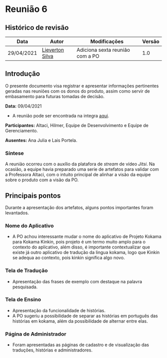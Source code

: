 # Reunião 6

## Histórico de revisão

| Data       | Autor                                           | Modificações                     | Versão |
| ---------- | ----------------------------------------------- | -------------------------------- | ------ |
| 29/04/2021 | [Lieverton Silva](https://github.com/lievertom) | Adiciona sexta reunião com a PO  | 1.0    |

## Introdução

O presente documento visa registrar e apresentar informações pertinentes geradas nas reuniões com os donos do produto, assim como servir de embasamento para futuras tomadas de decisão.

**Data:** 09/04/2021

- A reunião pode ser encontrada na integra [aqui][reuniao].

**Participantes:** Altaci, Hilmer, Equipe de Desenvolvimento e Equipe de Gerenciamento.

**Ausentes:** Ana Julia e Lais Portela.

### Síntese

A reunião ocorreu com o auxílio da platafora de _stream_ de vídeo _Jitsi_. Na ocasião, a equipe havia preparado uma serie de artefatos para validar com a Professora Altaci, com o intuito principal de alinhar a visão da equipe sobre o produto com a visão da PO.

## Principais pontos

Durante a apresentação dos artefatos, alguns pontos importantes foram levantados.

### Nome do Aplicativo

- A PO achou interessante mudar o nome do aplicativo de Projeto Kokama para Kokama Kinkin, pois projeto é um termo muito amplo para o contexto do aplicativo, além disso, é importante contextualizar que existe já outro aplicativo de tradução da lingua kokama, logo que  Kinkin se adequa ao contexto, pois kinkin significa algo novo.

### Tela de Tradução

- Apresentação das frases de exemplo com destaque na palavra pesquisada.

### Tela de Ensino

- Apresentação da funcionalidade de histórias.
- A PO sugeriu a possibilidade de separar as histórias em português das histórias em kokama, além da possibilidade de alternar entre elas.

### Página de Administrador

- Foram apresentadas as páginas de cadastro e de visualização das traduções, histórias e administradores. 

[reuniao]: https://drive.google.com/file/d/1VJ3jCWoKgzq5WLlZ_KmMvd-DXm3jEu0N/view?usp=sharing
